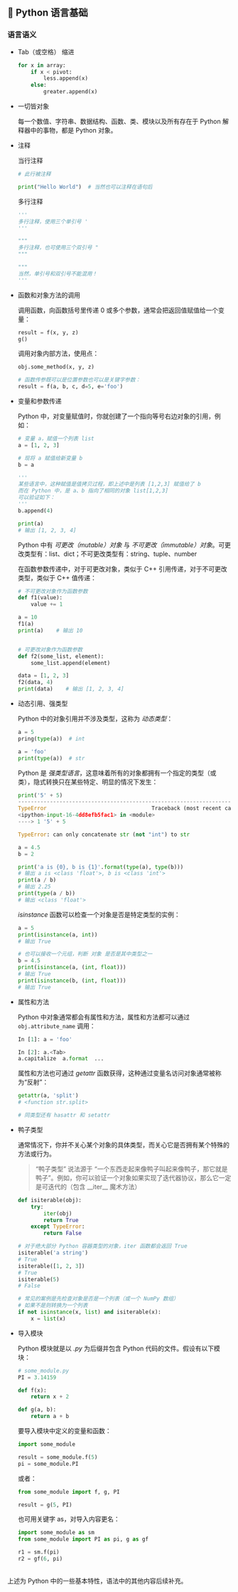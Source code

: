 ## 💬 Python 语言基础

### 语言语义

+ Tab（或空格） 缩进

    ```python
    for x in array:
        if x < pivot:
            less.append(x)
        else:
            greater.append(x)
    ```

+ 一切皆对象

    每一个数值、字符串、数据结构、函数、类、模块以及所有存在于 Python 解释器中的事物，都是 Python 对象。

+ 注释

    当行注释

    ```python
    # 此行被注释

    print("Hello World")  # 当然也可以注释在语句后
    ```

    多行注释

    ```python
    '''
    多行注释，使用三个单引号 '
    '''

    """
    多行注释，也可使用三个双引号 "
    """

    """
    当然，单引号和双引号不能混用！
    '''
    ```

+ 函数和对象方法的调用

    调用函数，向函数括号里传递 0 或多个参数，通常会把返回值赋值给一个变量：

    ```python
    result = f(x, y, z)
    g()
    ```

    调用对象内部方法，使用点：

    ```python
    obj.some_method(x, y, z)

    # 函数传参既可以是位置参数也可以是关键字参数：
    result = f(a, b, c, d=5, e='foo')
    ```

+ 变量和参数传递

    Python 中，对变量赋值时，你就创建了一个指向等号右边对象的引用，例如：

    ```python
    # 变量 a，赋值一个列表 list
    a = [1, 2, 3]

    # 现将 a 赋值给新变量 b
    b = a

    '''
    某些语言中，这种赋值是值拷贝过程，即上述中是列表 [1,2,3] 赋值给了 b
    而在 Python 中，是 a、b 指向了相同的对象 list[1,2,3]
    可以验证如下：
    '''
    b.append(4)

    print(a)
    # 输出 [1, 2, 3, 4]
    ```

    Python 中有 *可更改（mutable）对象* 与 *不可更改（immutable）对象*。可更改类型有：list、dict；不可更改类型有：string、tuple、number

    在函数参数传递中，对于可更改对象，类似于 C++ 引用传递，对于不可更改类型，类似于 C++ 值传递：

    ```python
    # 不可更改对象作为函数参数
    def f1(value):
        value += 1
    
    a = 10
    f1(a)
    print(a)    # 输出 10


    # 可更改对象作为函数参数
    def f2(some_list, element):
        some_list.append(element)
    
    data = [1, 2, 3]
    f2(data, 4)
    print(data)    # 输出 [1, 2, 3, 4]
    ```

+ 动态引用、强类型

    Python 中的对象引用并不涉及类型，这称为 *动态类型*：

    ```python
    a = 5
    pring(type(a))  # int

    a = 'foo'
    print(type(a))  # str
    ```

    Python 是 *强类型语言*，这意味着所有的对象都拥有一个指定的类型（或类），隐式转换只在某些特定、明显的情况下发生：

    ```python
    print('5' + 5)
    ---------------------------------------------------------------------------
    TypeError                                 Traceback (most recent call last)
    <ipython-input-16-4dd8efb5fac1> in <module>
    ----> 1 '5' + 5

    TypeError: can only concatenate str (not "int") to str
    ```

    ```python
    a = 4.5
    b = 2

    print('a is {0}, b is {1}'.format(type(a), type(b)))
    # 输出 a is <class 'float'>, b is <class 'int'>
    print(a / b)
    # 输出 2.25
    print(type(a / b))
    # 输出 <class 'float'>
    ```

    *isinstance* 函数可以检查一个对象是否是特定类型的实例：

    ```python
    a = 5
    print(isinstance(a, int))
    # 输出 True

    # 也可以接收一个元组，判断 对象 是否是其中类型之一
    b = 4.5
    print(isinstance(a, (int, float)))
    # 输出 True
    print(isinstance(b, (int, float)))
    # 输出 True
    ```

+ 属性和方法

    Python 中对象通常都会有属性和方法，属性和方法都可以通过 `obj.attribute_name` 调用：

    ```python
    In [1]: a = 'foo'

    In [2]: a.<Tab>
    a.capitalize  a.format  ...
    ```

    属性和方法也可通过 *getattr* 函数获得，这种通过变量名访问对象通常被称为“反射”：

    ```python
    getattr(a, 'split')
    # <function str.split>

    # 同类型还有 hasattr 和 setattr
    ```

+ 鸭子类型

    通常情况下，你并不关心某个对象的具体类型，而关心它是否拥有某个特殊的方法或行为。

    > “鸭子类型” 说法源于 “一个东西走起来像鸭子叫起来像鸭子，那它就是鸭子”。例如，你可以验证一个对象如果实现了迭代器协议，那么它一定是可迭代的（包含 \_\_iter\_\_ 魔术方法）

    ```python
    def isiterable(obj):
        try:
            iter(obj)
            return True
        except TypeError:
            return False

    # 对于绝大部分 Python 容器类型的对象，iter 函数都会返回 True
    isiterable('a string')
    # True
    isiterable([1, 2, 3])
    # True
    isiterable(5)
    # False

    # 常见的案例是先检查对象是否是一个列表（或一个 NumPy 数组）
    # 如果不是则转换为一个列表
    if not isinstance(x, list) and isiterable(x):
        x = list(x)
    ```

+ 导入模块

    Python 模块就是以 *.py* 为后缀并包含 Python 代码的文件。假设有以下模块：

    ```python
    # some_module.py
    PI = 3.14159

    def f(x):
        return x + 2

    def g(a, b):
        return a + b
    ```

    要导入模块中定义的变量和函数：

    ```python
    import some_module
    
    result = some_module.f(5)
    pi = some_module.PI
    ```

    或者：

    ```python
    from some_module import f, g, PI
    
    result = g(5, PI)
    ```

    也可用关键字 as，对导入内容更名：

    ```python
    import some_module as sm
    from some_module import PI as pi, g as gf

    r1 = sm.f(pi)
    r2 = gf(6, pi)
    ```

<br>
上述为 Python 中的一些基本特性，语法中的其他内容后续补充。